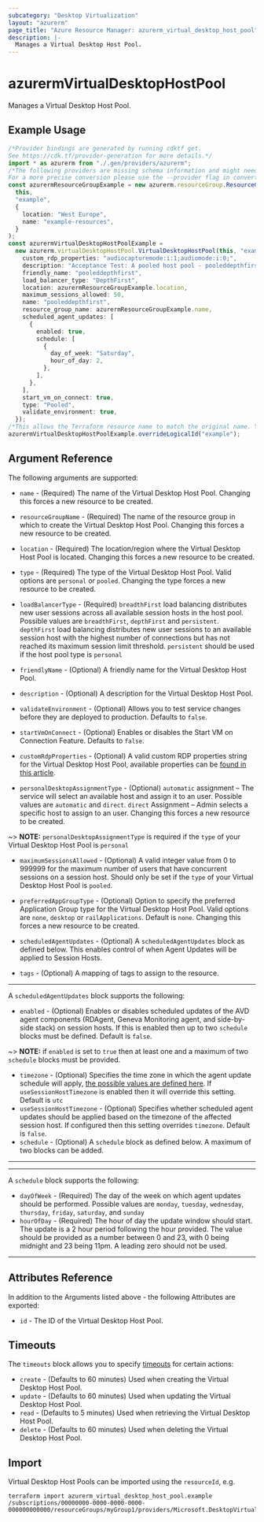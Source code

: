 ```yaml
---
subcategory: "Desktop Virtualization"
layout: "azurerm"
page_title: "Azure Resource Manager: azurerm_virtual_desktop_host_pool"
description: |-
  Manages a Virtual Desktop Host Pool.
---
```


# azurermVirtualDesktopHostPool

Manages a Virtual Desktop Host Pool.

## Example Usage

```typescript
/*Provider bindings are generated by running cdktf get.
See https://cdk.tf/provider-generation for more details.*/
import * as azurerm from "./.gen/providers/azurerm";
/*The following providers are missing schema information and might need manual adjustments to synthesize correctly: azurerm.
For a more precise conversion please use the --provider flag in convert.*/
const azurermResourceGroupExample = new azurerm.resourceGroup.ResourceGroup(
  this,
  "example",
  {
    location: "West Europe",
    name: "example-resources",
  }
);
const azurermVirtualDesktopHostPoolExample =
  new azurerm.virtualDesktopHostPool.VirtualDesktopHostPool(this, "example_1", {
    custom_rdp_properties: "audiocapturemode:i:1;audiomode:i:0;",
    description: "Acceptance Test: A pooled host pool - pooleddepthfirst",
    friendly_name: "pooleddepthfirst",
    load_balancer_type: "DepthFirst",
    location: azurermResourceGroupExample.location,
    maximum_sessions_allowed: 50,
    name: "pooleddepthfirst",
    resource_group_name: azurermResourceGroupExample.name,
    scheduled_agent_updates: [
      {
        enabled: true,
        schedule: [
          {
            day_of_week: "Saturday",
            hour_of_day: 2,
          },
        ],
      },
    ],
    start_vm_on_connect: true,
    type: "Pooled",
    validate_environment: true,
  });
/*This allows the Terraform resource name to match the original name. You can remove the call if you don't need them to match.*/
azurermVirtualDesktopHostPoolExample.overrideLogicalId("example");

```

## Argument Reference

The following arguments are supported:

*   `name` - (Required) The name of the Virtual Desktop Host Pool. Changing this forces a new resource to be created.

*   `resourceGroupName` - (Required) The name of the resource group in which to create the Virtual Desktop Host Pool. Changing this forces a new resource to be created.

*   `location` - (Required) The location/region where the Virtual Desktop Host Pool is located. Changing this forces a new resource to be created.

*   `type` - (Required) The type of the Virtual Desktop Host Pool. Valid options are `personal` or `pooled`. Changing the type forces a new resource to be created.

*   `loadBalancerType` - (Required) `breadthFirst` load balancing distributes new user sessions across all available session hosts in the host pool. Possible values are `breadthFirst`, `depthFirst` and `persistent`.
    `depthFirst` load balancing distributes new user sessions to an available session host with the highest number of connections but has not reached its maximum session limit threshold.
    `persistent` should be used if the host pool type is `personal`

*   `friendlyName` - (Optional) A friendly name for the Virtual Desktop Host Pool.

*   `description` - (Optional) A description for the Virtual Desktop Host Pool.

*   `validateEnvironment` - (Optional) Allows you to test service changes before they are deployed to production. Defaults to `false`.

*   `startVmOnConnect` - (Optional) Enables or disables the Start VM on Connection Feature. Defaults to `false`.

*   `customRdpProperties` - (Optional) A valid custom RDP properties string for the Virtual Desktop Host Pool, available properties can be [found in this article](https://docs.microsoft.com/windows-server/remote/remote-desktop-services/clients/rdp-files).

*   `personalDesktopAssignmentType` - (Optional) `automatic` assignment – The service will select an available host and assign it to an user. Possible values are `automatic` and `direct`. `direct` Assignment – Admin selects a specific host to assign to an user. Changing this forces a new resource to be created.

\~> **NOTE:** `personalDesktopAssignmentType` is required if the `type` of your Virtual Desktop Host Pool is `personal`

*   `maximumSessionsAllowed` - (Optional) A valid integer value from 0 to 999999 for the maximum number of users that have concurrent sessions on a session host.
    Should only be set if the `type` of your Virtual Desktop Host Pool is `pooled`.

*   `preferredAppGroupType` - (Optional) Option to specify the preferred Application Group type for the Virtual Desktop Host Pool. Valid options are `none`, `desktop` or `railApplications`. Default is `none`. Changing this forces a new resource to be created.

*   `scheduledAgentUpdates` - (Optional) A `scheduledAgentUpdates` block as defined below. This enables control of when Agent Updates will be applied to Session Hosts.

*   `tags` - (Optional) A mapping of tags to assign to the resource.

***

A `scheduledAgentUpdates` block supports the following:

* `enabled` - (Optional) Enables or disables scheduled updates of the AVD agent components (RDAgent, Geneva Monitoring agent, and side-by-side stack) on session hosts. If this is enabled then up to two `schedule` blocks must be defined. Default is `false`.

\~> **NOTE:** if `enabled` is set to `true` then at least one and a maximum of two `schedule` blocks must be provided.

* `timezone` - (Optional) Specifies the time zone in which the agent update schedule will apply, [the possible values are defined here](https://jackstromberg.com/2017/01/list-of-time-zones-consumed-by-azure/). If `useSessionHostTimezone` is enabled then it will override this setting. Default is `utc`
* `useSessionHostTimezone` - (Optional) Specifies whether scheduled agent updates should be applied based on the timezone of the affected session host. If configured then this setting overrides `timezone`. Default is `false`.
* `schedule` - (Optional) A `schedule` block as defined below. A maximum of two blocks can be added.

***

***

A `schedule` block supports the following:

* `dayOfWeek` - (Required) The day of the week on which agent updates should be performed. Possible values are `monday`, `tuesday`, `wednesday`, `thursday`, `friday`, `saturday`, and `sunday`
* `hourOfDay` - (Required) The hour of day the update window should start. The update is a 2 hour period following the hour provided. The value should be provided as a number between 0 and 23, with 0 being midnight and 23 being 11pm. A leading zero should not be used.

***

## Attributes Reference

In addition to the Arguments listed above - the following Attributes are exported:

* `id` - The ID of the Virtual Desktop Host Pool.

## Timeouts

The `timeouts` block allows you to specify [timeouts](https://www.terraform.io/language/resources/syntax#operation-timeouts) for certain actions:

* `create` - (Defaults to 60 minutes) Used when creating the Virtual Desktop Host Pool.
* `update` - (Defaults to 60 minutes) Used when updating the Virtual Desktop Host Pool.
* `read` - (Defaults to 5 minutes) Used when retrieving the Virtual Desktop Host Pool.
* `delete` - (Defaults to 60 minutes) Used when deleting the Virtual Desktop Host Pool.

## Import

Virtual Desktop Host Pools can be imported using the `resourceId`, e.g.

```text
terraform import azurerm_virtual_desktop_host_pool.example /subscriptions/00000000-0000-0000-0000-000000000000/resourceGroups/myGroup1/providers/Microsoft.DesktopVirtualization/hostPools/myhostpool
```
